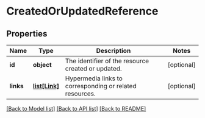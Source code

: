# CreatedOrUpdatedReference

## Properties
Name | Type | Description | Notes
------------ | ------------- | ------------- | -------------
**id** | **object** | The identifier of the resource created or updated. | [optional] 
**links** | [**list[Link]**](Link.md) | Hypermedia links to corresponding or related resources. | [optional] 

[[Back to Model list]](../README.md#documentation-for-models) [[Back to API list]](../README.md#documentation-for-api-endpoints) [[Back to README]](../README.md)


